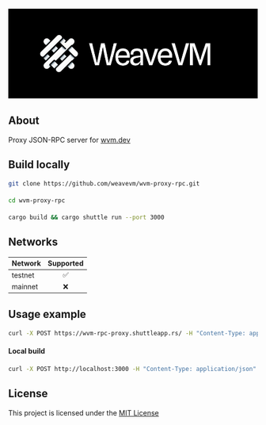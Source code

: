 <p align="center">
  <a href="https://wvm.dev">
    <img src="https://raw.githubusercontent.com/weaveVM/.github/main/profile/bg.png">
  </a>
</p>

## About
Proxy JSON-RPC server for [wvm.dev](https://wvm.dev)

## Build locally

```bash
git clone https://github.com/weavevm/wvm-proxy-rpc.git

cd wvm-proxy-rpc

cargo build && cargo shuttle run --port 3000
```

## Networks

| Network  | Supported |
| ------------- |:-------------:|
| testnet      | ✅      |
| mainnet      |  ❌    |

## Usage example

```bash
curl -X POST https://wvm-rpc-proxy.shuttleapp.rs/ -H "Content-Type: application/json" -d '{"jsonrpc":"2.0","method":"eth_chainId","params":[],"id":1}'
```
#### Local build

```bash
curl -X POST http://localhost:3000 -H "Content-Type: application/json" -d '{"jsonrpc":"2.0","method":"eth_chainId","params":[],"id":1}'
```

## License
This project is licensed under the [MIT License](./LICENSE)